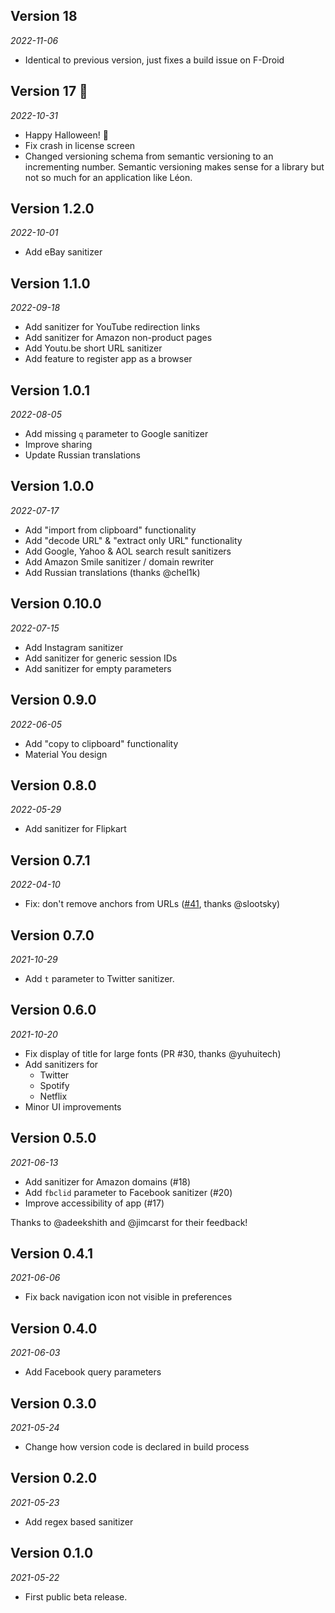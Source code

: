 ## Version 18

_2022-11-06_

- Identical to previous version, just fixes a build issue on F-Droid

## Version 17 🎃

_2022-10-31_

- Happy Halloween! 🎃
- Fix crash in license screen
- Changed versioning schema from semantic versioning to an incrementing number.
  Semantic versioning makes sense for a library but not so much for an application like Léon.

## Version 1.2.0

_2022-10-01_

- Add eBay sanitizer

## Version 1.1.0

_2022-09-18_

- Add sanitizer for YouTube redirection links
- Add sanitizer for Amazon non-product pages
- Add Youtu.be short URL sanitizer
- Add feature to register app as a browser

## Version 1.0.1

_2022-08-05_

- Add missing `q` parameter to Google sanitizer
- Improve sharing
- Update Russian translations

## Version 1.0.0

_2022-07-17_

- Add "import from clipboard" functionality
- Add "decode URL" & "extract only URL" functionality
- Add Google, Yahoo & AOL search result sanitizers
- Add Amazon Smile sanitizer / domain rewriter
- Add Russian translations (thanks @chel1k)

## Version 0.10.0

_2022-07-15_

- Add Instagram sanitizer
- Add sanitizer for generic session IDs
- Add sanitizer for empty parameters

## Version 0.9.0

_2022-06-05_

- Add "copy to clipboard" functionality
- Material You design

## Version 0.8.0

_2022-05-29_

- Add sanitizer for Flipkart

## Version 0.7.1

_2022-04-10_

- Fix: don't remove anchors from URLs ([#41](https://github.com/svenjacobs/leon/issues/41), thanks
  @slootsky)

## Version 0.7.0

_2021-10-29_

- Add `t` parameter to Twitter sanitizer.

## Version 0.6.0

_2021-10-20_

- Fix display of title for large fonts (PR #30, thanks @yuhuitech)
- Add sanitizers for
    - Twitter
    - Spotify
    - Netflix
- Minor UI improvements

## Version 0.5.0

_2021-06-13_

- Add sanitizer for Amazon domains (#18)
- Add `fbclid` parameter to Facebook sanitizer (#20)
- Improve accessibility of app (#17)

Thanks to @adeekshith and @jimcarst for their feedback!

## Version 0.4.1

_2021-06-06_

- Fix back navigation icon not visible in preferences

## Version 0.4.0

_2021-06-03_

- Add Facebook query parameters

## Version 0.3.0

_2021-05-24_

- Change how version code is declared in build process

## Version 0.2.0

_2021-05-23_

- Add regex based sanitizer

## Version 0.1.0

_2021-05-22_

- First public beta release.
